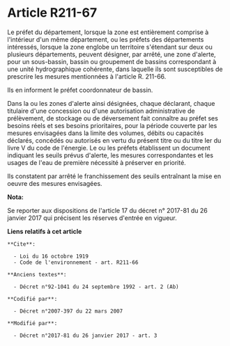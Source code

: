 # Article R211-67

Le préfet du département, lorsque la zone est entièrement comprise à l'intérieur d'un même département, ou les préfets des
départements intéressés, lorsque la zone englobe un territoire s'étendant sur deux ou plusieurs départements, peuvent
désigner, par arrêté, une zone d'alerte, pour un sous-bassin, bassin ou groupement de bassins correspondant à une unité
hydrographique cohérente, dans laquelle ils sont susceptibles de prescrire les mesures mentionnées à l'article R. 211-66. 

Ils en informent le préfet coordonnateur de bassin. 

Dans la ou les zones d'alerte ainsi désignées, chaque déclarant, chaque titulaire d'une concession ou d'une autorisation
administrative de prélèvement, de stockage ou de déversement fait connaître au préfet ses besoins réels et ses besoins
prioritaires, pour la période couverte par les mesures envisagées dans la limite des volumes, débits ou capacités déclarés,
concédés ou autorisés en vertu du présent titre ou du titre Ier du livre V du code de l'énergie. Le ou les préfets
établissent un document indiquant les seuils prévus d'alerte, les mesures correspondantes et les usages de l'eau de première
nécessité à préserver en priorité. 

Ils constatent par arrêté le franchissement des seuils entraînant la mise en oeuvre des mesures envisagées.

**Nota:**

Se reporter aux dispositions de l'article 17 du décret n° 2017-81 du 26 janvier 2017 qui précisent les réserves d'entrée en
vigueur.

**Liens relatifs à cet article**

	**Cite**:

	  - Loi du 16 octobre 1919
	  - Code de l'environnement - art. R211-66

	**Anciens textes**:

	  - Décret n°92-1041 du 24 septembre 1992 - art. 2 (Ab)

	**Codifié par**:

	  - Décret n°2007-397 du 22 mars 2007

	**Modifié par**:

	  - Décret n°2017-81 du 26 janvier 2017 - art. 3
